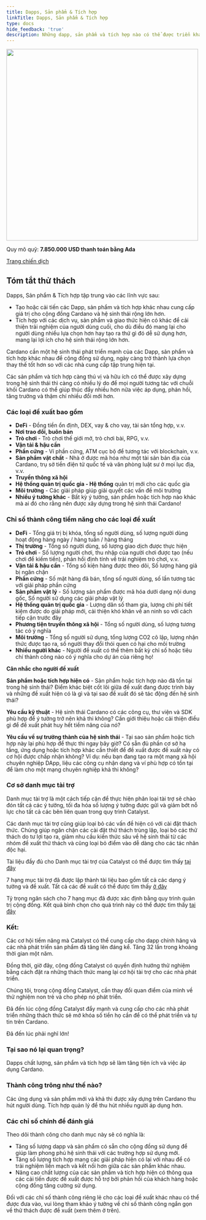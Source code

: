 ```yaml
---
title: Dapps, Sản phẩm & Tích hợp
linkTitle: Dapps, Sản phẩm & Tích hợp
type: docs
hide_feedback: 'true'
description: Những dapp, sản phẩm và tích hợp nào có thể được triển khai để mang lại các trường hợp sử dụng hiệu quả cho hệ sinh thái Cardano giúp thúc đẩy nhiều người áp dụng hơn?
---
```


<img src="https://cardano.ideascale.com/community-library/accounts/93/936143/Public/06-Dapps-products-_-integrations-45d612.png" style="width:500px;height500px">

Quy mô quỹ: **7.850.000 USD thanh toán bằng Ada**

[Trang chiến dịch](https://cardano.ideascale.com/c/campaigns/26595/about)

## Tóm tắt thử thách

Dapps, Sản phẩm &amp; Tích hợp tập trung vào các lĩnh vực sau:

- Tạo hoặc cải tiến các Dapp, sản phẩm và tích hợp khác nhau cung cấp giá trị cho cộng đồng Cardano và hệ sinh thái rộng lớn hơn.
- Tích hợp với các dịch vụ, sản phẩm và giao thức hiện có khác để cải thiện trải nghiệm của người dùng cuối, cho dù điều đó mang lại cho người dùng nhiều lựa chọn hơn hay tạo ra thứ gì đó dễ sử dụng hơn, mang lại lợi ích cho hệ sinh thái rộng lớn hơn.

Cardano cần một hệ sinh thái phát triển mạnh của các Dapp, sản phẩm và tích hợp khác nhau để cộng đồng sử dụng, ngày càng trở thành lựa chọn thay thế tốt hơn so với các nhà cung cấp tập trung hiện tại.

Các sản phẩm và tích hợp càng thú vị và hữu ích có thể được xây dựng trong hệ sinh thái thì càng có nhiều lý do để mọi người tương tác với chuỗi khối Cardano có thể giúp thúc đẩy nhiều hơn nữa việc áp dụng, phản hồi, tăng trưởng và thậm chí nhiều đổi mới hơn.

### Các loại đề xuất bao gồm

- **DeFi** - Đồng tiền ổn định, DEX, vay &amp; cho vay, tài sản tổng hợp, v.v.
- **Nơi trao đổi, buôn bán**
- **Trò chơi** - Trò chơi thế giới mở, trò chơi bài, RPG, v.v.
- **Vận tải &amp; hậu cần**
- **Phần cứng** - Ví phần cứng, ATM cục bộ để tương tác với blockchain, v.v.
- **Sản phẩm vật chất** - Nhà ở được mã hóa như một tài sản bản địa của Cardano, trụ sở tiền điện tử quốc tế và văn phòng luật sư ở mọi lục địa, v.v.
- **Truyền thông xã hội**
- **Hệ thống quản trị quốc gia - Hệ thống** quản trị mới cho các quốc gia
- **Môi trường** - Các giải pháp giúp giải quyết các vấn đề môi trường
- **Nhiều ý tưởng khác** - Bất kỳ ý tưởng, sản phẩm hoặc tích hợp nào khác mà ai đó cho rằng nên được xây dựng trong hệ sinh thái Cardano!

### Chỉ số thành công tiềm năng cho các loại đề xuất

- **DeFi** - Tổng giá trị bị khóa, tổng số người dùng, số lượng người dùng hoạt động hàng ngày / hàng tuần / hàng tháng
- **Thị trường** - Tổng số người dùng, số lượng giao dịch được thực hiện
- **Trò chơi** - Số lượng người chơi, thu nhập của người chơi được tạo (nếu chơi để kiếm tiền), phản hồi định tính về trải nghiệm trò chơi, v.v.
- **Vận tải &amp; hậu cần** - Tổng số kiện hàng được theo dõi, Số lượng hàng giả bị ngăn chặn
- **Phần cứng** - Số mặt hàng đã bán, tổng số người dùng, số lần tương tác với giải pháp phần cứng
- **Sản phẩm vật lý** - Số lượng sản phẩm được mã hóa dưới dạng nội dung gốc, Số người sử dụng các giải pháp vật lý
- **Hệ thống quản trị quốc gia** - Lượng dân số tham gia, lượng chi phí tiết kiệm được do giải pháp mới, cải thiện khó khăn về an ninh so với cách tiếp cận trước đây
- **Phương tiện truyền thông xã hội** - Tổng số người dùng, số lượng tương tác có ý nghĩa
- **Môi trường** - Tổng số người sử dụng, tổng lượng CO2 cô lập, lượng nhận thức được tạo ra, số người thay đổi thói quen có hại cho môi trường
- **Nhiều người khác** - Người đề xuất có thể thêm bất kỳ chỉ số hoặc tiêu chí thành công nào có ý nghĩa cho dự án của riêng họ!

**Cân nhắc cho người đề xuất**

**Sản phẩm hoặc tích hợp hiện có** - Sản phẩm hoặc tích hợp nào đã tồn tại trong hệ sinh thái? Điểm khác biệt cốt lõi giữa đề xuất đang được trình bày và những đề xuất hiện có là gì và tại sao đề xuất đó sẽ tác động đến hệ sinh thái?

**Yêu cầu kỹ thuật** - Hệ sinh thái Cardano có các công cụ, thư viện và SDK phù hợp để ý tưởng trở nên khả thi không? Cần giới thiệu hoặc cải thiện điều gì để đề xuất phát huy hết tiềm năng của nó?

**Yêu cầu về sự trưởng thành của hệ sinh thái** - Tại sao sản phẩm hoặc tích hợp này lại phù hợp để thực thi ngay bây giờ? Có sẵn đủ phần cơ sở hạ tầng, ứng dụng hoặc tích hợp khác cần thiết để đề xuất được đề xuất này có cơ hội được chấp nhận không? Ví dụ: nếu bạn đang tạo ra một mạng xã hội chuyên nghiệp DApp, liệu các công cụ nhận dạng và ví phù hợp có tồn tại để làm cho một mạng chuyên nghiệp khả thi không?

### Cơ sở danh mục tài trợ

Danh mục tài trợ là một cách tiếp cận để thực hiện phân loại tài trợ sẽ chào đón tất cả các ý tưởng, tối đa hóa số lượng ý tưởng được gửi và giảm bớt nỗ lực cho tất cả các bên liên quan trong quy trình Catalyst.

Các danh mục tài trợ cũng giúp loại bỏ các vấn đề hiện có với cài đặt thách thức. Chúng giúp ngăn chặn các cài đặt thử thách trùng lặp, loại bỏ các thử thách do tư lợi tạo ra, giảm nhu cầu kiến thức sâu về hệ sinh thái từ các nhóm đề xuất thử thách và cũng loại bỏ điểm vào dễ dàng cho các tác nhân độc hại.

Tài liệu đầy đủ cho Danh mục tài trợ của Catalyst có thể được tìm thấy [tại đây](https://catalyst-swarm.gitbook.io/catalyst-funding-categories/)

7 hạng mục tài trợ đã được lập thành tài liệu bao gồm tất cả các dạng ý tưởng và đề xuất. Tất cả các đề xuất có thể được tìm thấy [ở đây](https://linktr.ee/cardanopace)

Tỷ trọng ngân sách cho 7 hạng mục đã được xác định bằng quy trình quản trị cộng đồng. Kết quả bình chọn cho quá trình này có thể được tìm thấy [tại đây](https://catalyst-swarm.gitbook.io/catalyst-funding-categories/community-votes/fund-8-categories-budget-weighting/voting-results-fund-8)

### Kết:

Các cơ hội tiềm năng mà Catalyst có thể cung cấp cho dapp chính hãng và các nhà phát triển sản phẩm đã tăng lên đáng kể. Tăng 32 lần trong khoảng thời gian một năm.

Đồng thời, giờ đây, cộng đồng Catalyst có quyền định hướng thử nghiệm bằng cách đặt ra những thách thức mang lại cơ hội tài trợ cho các nhà phát triển.

Chúng tôi, trong cộng đồng Catalyst, cần thay đổi quan điểm của mình về thử nghiệm non trẻ và cho phép nó phát triển.

Đã đến lúc cộng đồng Catalyst đẩy mạnh và cung cấp cho các nhà phát triển những thách thức sẽ mở khóa số tiền họ cần để có thể phát triển và tự tin trên Cardano.

Đã đến lúc phải nghĩ lớn!

### Tại sao nó lại quan trọng?

Dapps chất lượng, sản phẩm và tích hợp sẽ làm tăng tiện ích và việc áp dụng Cardano.

### Thành công trông như thế nào?

Các ứng dụng và sản phẩm mới và khả thi được xây dựng trên Cardano thu hút người dùng. Tích hợp quản lý để thu hút nhiều người áp dụng hơn.

### Các chỉ số chính để đánh giá

Theo dõi thành công cho danh mục này sẽ có nghĩa là:

- Tăng số lượng dapp và sản phẩm có sẵn cho cộng đồng sử dụng để giúp làm phong phú hệ sinh thái với các trường hợp sử dụng mới.
- Tăng số lượng tích hợp mang các giải pháp hiện có lại với nhau để có trải nghiệm liền mạch và kết nối hơn giữa các sản phẩm khác nhau.
- Nâng cao chất lượng của các sản phẩm và tích hợp hiện có thông qua các cải tiến được đề xuất được hỗ trợ bởi phản hồi của khách hàng hoặc cộng đồng tăng cường sử dụng.

Đối với các chỉ số thành công riêng lẻ cho các loại đề xuất khác nhau có thể được đưa vào, vui lòng tham khảo ý tưởng về chỉ số thành công ngắn gọn về thử thách được đề xuất (xem thêm ở trên).
